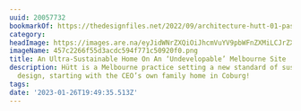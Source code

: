 ```yaml
---
uuid: 20057732
bookmarkOf: https://thedesignfiles.net/2022/09/architecture-hutt-01-passive-house
category:
headImage: https://images.are.na/eyJidWNrZXQiOiJhcmVuYV9pbWFnZXMiLCJrZXkiOiIyMDA1NzczMi9vcmlnaW5hbF80NTdjMjI2NmY1NWQzYWNkYzU5NGY3NzFjNTA5MjBmMC5wbmciLCJlZGl0cyI6eyJyZXNpemUiOnsid2lkdGgiOjEyMDAsImhlaWdodCI6MTIwMCwiZml0IjoiaW5zaWRlIiwid2l0aG91dEVubGFyZ2VtZW50Ijp0cnVlfSwid2VicCI6eyJxdWFsaXR5Ijo5MH0sImpwZWciOnsicXVhbGl0eSI6OTB9LCJyb3RhdGUiOm51bGx9fQ==?bc=0
imageName: 457c2266f55d3acdc594f771c50920f0.png
title: An Ultra-Sustainable Home On An ‘Undevelopable’ Melbourne Site
description: Hütt is a Melbourne practice setting a new standard of sustainable residential
  design, starting with the CEO’s own family home in Coburg!
tags:
date: '2023-01-26T19:49:35.513Z'
---
```

